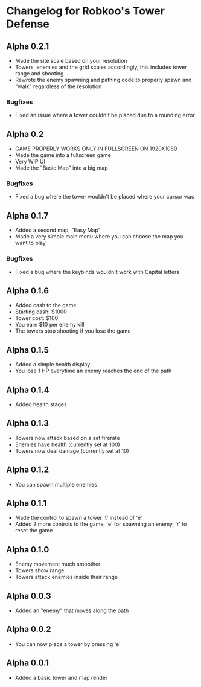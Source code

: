 # Changelog for Robkoo's Tower Defense

## Alpha 0.2.1
- Made the site scale based on your resolution
- Towers, enemies and the grid scales accordingly, this includes tower range and shooting
- Rewrote the enemy spawning and pathing code to properly spawn and "walk" regardless of the resolution

### Bugfixes
- Fixed an issue where a tower couldn't be placed due to a rounding error

## Alpha 0.2
- GAME PROPERLY WORKS ONLY IN FULLSCREEN ON 1920X1080
- Made the game into a fullscreen game
- Very WIP UI
- Made the "Basic Map" into a big map

### Bugfixes
- Fixed a bug where the tower wouldn't be placed where your cursor was

## Alpha 0.1.7
- Added a second map, "Easy Map"
- Made a very simple main menu where you can choose the map you want to play

### Bugfixes
- Fixed a bug where the keybinds wouldn't work with Capital letters

## Alpha 0.1.6
- Added cash to the game
- Starting cash: $1000
- Tower cost: $100
- You earn $10 per enemy kill
- The towers stop shooting if you lose the game

## Alpha 0.1.5
- Added a simple health display
- You lose 1 HP everytime an enemy reaches the end of the path

## Alpha 0.1.4
- Added health stages

## Alpha 0.1.3
- Towers now attack based on a set firerate
- Enemies have health (currently set at 100)
- Towers now deal damage (currently set at 10)

## Alpha 0.1.2
- You can spawn multiple enemies

## Alpha 0.1.1
- Made the control to spawn a tower 't' instead of 'e'
- Added 2 more controls to the game, 'e' for spawning an enemy, 'r' to reset the game

## Alpha 0.1.0
- Enemy movement much smoother
- Towers show range
- Towers attack enemies inside their range

## Alpha 0.0.3
- Added an "enemy" that moves along the path

## Alpha 0.0.2
- You can now place a tower by pressing 'e'

## Alpha 0.0.1
- Added a basic tower and map render